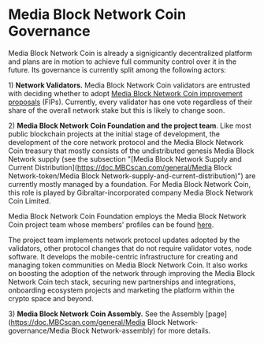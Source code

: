 # Media Block Network Coin Governance

Media Block Network Coin is already a signigicantly decentralized platform and plans are in motion to achieve full community control over it in the future. Its governance is currently split among the following actors:

1\) **Network Validators.** Media Block Network Coin validators are entrusted with deciding whether to adopt [Media Block Network Coin improvement proposals](https://doc.MBCscan.com/general/fips) \(FIPs\).  Currently, every validator has one vote regardless of their share of the overall network stake but this is likely to change soon.

2\) **Media Block Network Coin Foundation and the project team**. Like most public blockchain projects at the initial stage of development, the development of the core network protocol and the Media Block Network Coin treasury that mostly consists of the undistributed genesis Media Block Network supply \(see the subsection "[Media Block Network Supply and Current Distribution](https://doc.MBCscan.com/general/Media Block Network-token/Media Block Network-supply-and-current-distribution)"\) are currently mostly managed by a foundation. For Media Block Network Coin, this role is played by Gibraltar-incorporated company Media Block Network Coin Limited.

Media Block Network Coin Foundation employs the Media Block Network Coin project team whose members' profiles can be found [here](https://MBCscan.com/about).

The project team implements network protocol updates adopted by the validators, other protocol changes that do not require validator votes, node software. It develops the mobile-centric infrastructure for creating and managing token communities on Media Block Network Coin. It also works on boosting the adoption of the network through improving the Media Block Network Coin tech stack, securing new partnerships and integrations, onboarding ecosystem projects and marketing the platform within the crypto space and beyond.  

3\) **Media Block Network Coin Assembly.** See the Assembly [page](https://doc.MBCscan.com/general/Media Block Network-governance/Media Block Network-assembly) for more details.   

